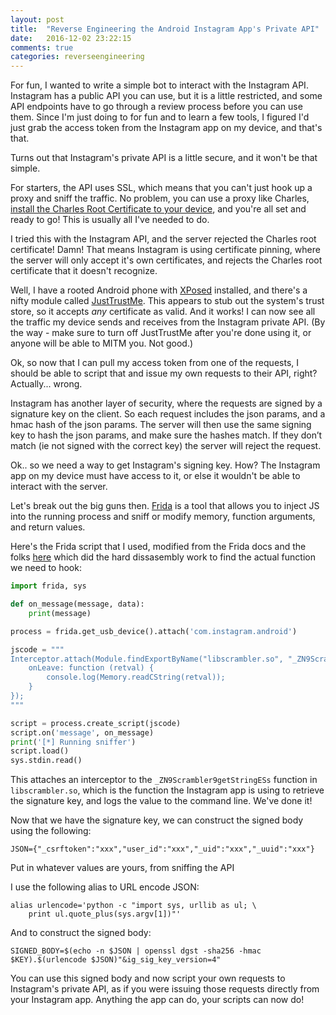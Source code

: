 ```yaml
---
layout: post
title:  "Reverse Engineering the Android Instagram App's Private API"
date:   2016-12-02 23:22:15
comments: true
categories: reverseengineering
---
```


For fun, I wanted to write a simple bot to interact with the Instagram API. Instagram has a public API you can use, but it is a little restricted, and some API endpoints have to go through a review process before you can use them. Since I'm just doing to for fun and to learn a few tools, I figured I'd just grab the access token from the Instagram app on my device, and that's that.

Turns out that Instagram's private API is a little secure, and it won't be that simple.

For starters, the API uses SSL, which means that you can't just hook up a proxy and sniff the traffic. No problem, you can use a proxy like Charles, [install the Charles Root Certificate to your device][InstallCharlesUrl], and you're all set and ready to go! This is usually all I've needed to do.

I tried this with the Instagram API, and the server rejected the Charles root certificate! Damn! That means Instagram is using certificate pinning, where the server will only accept it's own certificates, and rejects the Charles root certificate that it doesn't recognize.

Well, I have a rooted Android phone with [XPosed][XposedUrl] installed, and there's a nifty module called [JustTrustMe][JustTrustMeUrl]. This appears to stub out the system's trust store, so it accepts _any_ certificate as valid. And it works! I can now see all the traffic my device sends and receives from the Instagram private API. (By the way - make sure to turn off JustTrustMe after you're done using it, or anyone will be able to MITM you. Not good.)

Ok, so now that I can pull my access token from one of the requests, I should be able to script that and issue my own requests to their API, right? Actually... wrong.

Instagram has another layer of security, where the requests are signed by a signature key on the client. So each request includes the json params, and a hmac hash of the json params. The server will then use the same signing key to hash the json params, and make sure the hashes match. If they don’t match (ie not signed with the correct key) the server will reject the request.

Ok.. so we need a way to get Instagram's signing key. How? The Instagram app on my device must have access to it, or else it wouldn't be able to interact with the server.

Let's break out the big guns then. [Frida][frida-url] is a tool that allows you to inject JS into the running process and sniff or modify memory, function arguments, and return values.


Here's the Frida script that I used, modified from the Frida docs and the folks [here][ctf-url] which did the hard dissasembly work to find the actual function we need to hook:


```python
import frida, sys

def on_message(message, data):
    print(message)

process = frida.get_usb_device().attach('com.instagram.android')

jscode = """
Interceptor.attach(Module.findExportByName("libscrambler.so", "_ZN9Scrambler9getStringESs"), {
    onLeave: function (retval) {
        console.log(Memory.readCString(retval));
    }
});
"""

script = process.create_script(jscode)
script.on('message', on_message)
print('[*] Running sniffer')
script.load()
sys.stdin.read()
```

This attaches an interceptor to the `_ZN9Scrambler9getStringESs` function in `libscrambler.so`, which is the function the Instagram app is using to retrieve the signature key, and logs the value to the command line. We've done it!

Now that we have the signature key, we can construct the signed body using the following:

`JSON={"_csrftoken":"xxx","user_id":"xxx","_uid":"xxx","_uuid":"xxx"}`

Put in whatever values are yours, from sniffing the API

I use the following alias to URL encode JSON:

```
alias urlencode='python -c "import sys, urllib as ul; \
    print ul.quote_plus(sys.argv[1])"'
```

And to construct the signed body:

`SIGNED_BODY=$(echo -n $JSON | openssl dgst -sha256 -hmac $KEY).$(urlencode $JSON)"&ig_sig_key_version=4"`

You can use this signed body and now script your own requests to Instagram's private API, as if you were issuing those requests directly from your Instagram app. Anything the app can do, your scripts can now do!

[frida-url]: http://www.frida.re
[JustTrustMeUrl]: https://github.com/Fuzion24/JustTrustMe
[XposedUrl]: http://repo.xposed.info/
[InstallCharlesurl]: http://eliasbagley.github.io/android/2016/10/26/charles-cert-without-lockscreen.html
[ctf-url]: https://github.com/ctfs/write-ups-2016/blob/39e9a0e2adca3a3d0d39a6ae24fa51196282aae4/cyber-security-challenge-belgium-2016-qualifiers/Mobile%20Security/Phishing-is-not-a-crime/README.md
